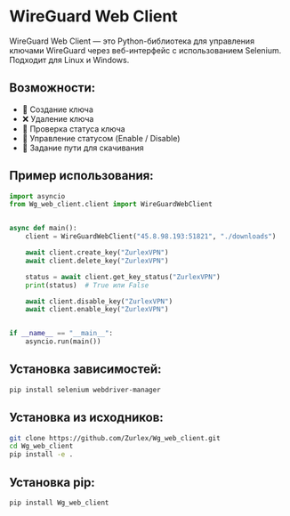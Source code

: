 # WireGuard Web Client

WireGuard Web Client — это Python-библиотека для управления ключами WireGuard через веб-интерфейс с использованием Selenium. Подходит для Linux и Windows.

## Возможности:
- 🔐 Создание ключа
- ❌ Удаление ключа
- 📶 Проверка статуса ключа
- 🔁 Управление статусом (Enable / Disable)
- 💾 Задание пути для скачивания

## Пример использования:

```python
import asyncio
from Wg_web_client.client import WireGuardWebClient


async def main():
    client = WireGuardWebClient("45.8.98.193:51821", "./downloads")

    await client.create_key("ZurlexVPN")
    await client.delete_key("ZurlexVPN")

    status = await client.get_key_status("ZurlexVPN")
    print(status)  # True или False

    await client.disable_key("ZurlexVPN")
    await client.enable_key("ZurlexVPN")


if __name__ == "__main__":
    asyncio.run(main())
```

## Установка зависимостей:

```bash
pip install selenium webdriver-manager
```

## Установка из исходников:

```bash
git clone https://github.com/Zurlex/Wg_web_client.git
cd Wg_web_client
pip install -e .
```
## Установка pip:
```bash
pip install Wg_web_client
```